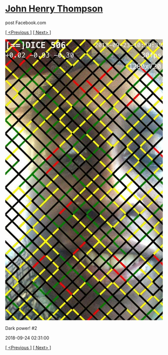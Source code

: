 # [John Henry Thompson](../README.md)
post Facebook.com

[[ <Previous ]](2018-09-24-5.md) [[ Next> ]](2018-09-24-7.md)

[![](../media/2018-09-24/Timeline-Photos-Dark-power-2.jpg)](../README.md)

Dark power! #2

2018-09-24 02:31:00

[[ <Previous ]](2018-09-24-5.md) [[ Next> ]](2018-09-24-7.md)